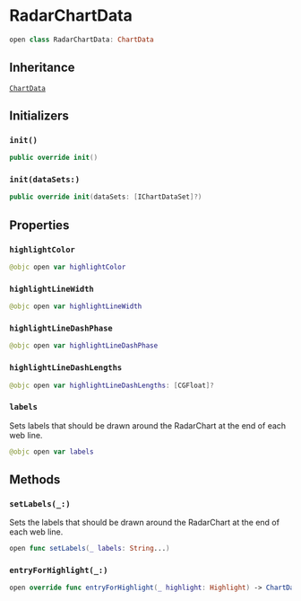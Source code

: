 # RadarChartData

``` swift
open class RadarChartData: ChartData
```

## Inheritance

[`ChartData`](/ChartData)

## Initializers

### `init()`

``` swift
public override init()
```

### `init(dataSets:)`

``` swift
public override init(dataSets: [IChartDataSet]?)
```

## Properties

### `highlightColor`

``` swift
@objc open var highlightColor 
```

### `highlightLineWidth`

``` swift
@objc open var highlightLineWidth 
```

### `highlightLineDashPhase`

``` swift
@objc open var highlightLineDashPhase 
```

### `highlightLineDashLengths`

``` swift
@objc open var highlightLineDashLengths: [CGFloat]?
```

### `labels`

Sets labels that should be drawn around the RadarChart at the end of each web line.

``` swift
@objc open var labels 
```

## Methods

### `setLabels(_:)`

Sets the labels that should be drawn around the RadarChart at the end of each web line.

``` swift
open func setLabels(_ labels: String...)
```

### `entryForHighlight(_:)`

``` swift
open override func entryForHighlight(_ highlight: Highlight) -> ChartDataEntry?
```
